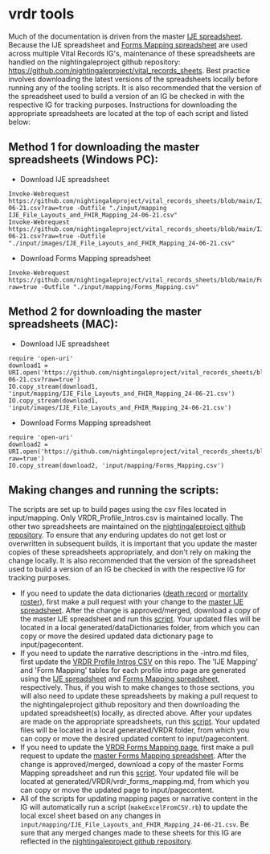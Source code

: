 # vrdr tools

Much of the documentation is driven from the master [IJE spreadsheet](https://github.com/nightingaleproject/vital_records_sheets/blob/main/IJE_File_Layouts_and_FHIR_Mapping_24-06-21.csv).  Because the IJE spreadsheet and [Forms Mapping spreadsheet](https://github.com/nightingaleproject/vital_records_sheets/blob/master/Forms_Mapping.csv) are used across multiple Vital Records IG's, maintenance of these spreadsheets are handled on the nightingaleproject github repository: https://github.com/nightingaleproject/vital_records_sheets. Best practice involves downloading the latest versions of the spreadsheets locally before running any of the tooling scripts. It is also recommended that the version of the spreadsheet used to build a version of an IG be checked in with the respective IG for tracking purposes. Instructions for downloading the appropriate spreadsheets are located at the top of each script and listed below:
  
## Method 1 for downloading the master spreadsheets (Windows PC):
 - Download IJE spreadsheet
```
Invoke-Webrequest https://github.com/nightingaleproject/vital_records_sheets/blob/main/IJE_File_Layouts_and_FHIR_Mapping_24-06-21.csv?raw=true -Outfile "./input/mapping IJE_File_Layouts_and_FHIR_Mapping_24-06-21.csv"
Invoke-Webrequest https://github.com/nightingaleproject/vital_records_sheets/blob/main/IJE_File_Layouts_and_FHIR_Mapping_24-06-21.csv?raw=true -Outfile "./input/images/IJE_File_Layouts_and_FHIR_Mapping_24-06-21.csv"
```
 - Download Forms Mapping spreadsheet
```
Invoke-Webrequest https://github.com/nightingaleproject/vital_records_sheets/blob/main/Forms_Mapping.csv?raw=true -Outfile "./input/mapping/Forms_Mapping.csv"
```

## Method 2 for downloading the master spreadsheets (MAC):
 - Download IJE spreadsheet
```
require 'open-uri'
download1 = URI.open('https://github.com/nightingaleproject/vital_records_sheets/blob/main/IJE_File_Layouts_and_FHIR_Mapping_24-06-21.csv?raw=true')
IO.copy_stream(download1, 'input/mapping/IJE_File_Layouts_and_FHIR_Mapping_24-06-21.csv')
IO.copy_stream(download1, 'input/images/IJE_File_Layouts_and_FHIR_Mapping_24-06-21.csv')
```
 - Download Forms Mapping spreadsheet
```
require 'open-uri'
download2 = URI.open('https://github.com/nightingaleproject/vital_records_sheets/blob/main/Forms_Mapping.csv?raw=true')
IO.copy_stream(download2, 'input/mapping/Forms_Mapping.csv')
```

## Making changes and running the scripts:
The scripts are set up to build pages using the csv files located in input/mapping. Only VRDR_Profile_Intros.csv is maintained locally. The other two spreadsheets are maintained on the [nightingaleproject github repository](https://github.com/nightingaleproject/vital_records_sheets). To ensure that any enduring updates do not get lost or overwritten in subsequent builds, it is important that you update the master copies of these spreadsheets appropriately, and don't rely on making the change locally. It is also recommended that the version of the spreadsheet used to build a version of an IG be checked in with the respective IG for tracking purposes.
 - If you need to update the data dictionaries ([death record](https://build.fhir.org/ig/HL7/vrdr/DeathRecordDataDictionary.html) or [mortality roster](https://build.fhir.org/ig/HL7/vrdr/MortalityRosterDataDictionary.html)), first make a pull request with your change to the [master IJE spreadsheet](https://github.com/nightingaleproject/vital_records_sheets/blob/main/IJE_File_Layouts_and_FHIR_Mapping_24-06-21.csv). After the change is approved/merged, download a copy of the master IJE spreadsheet and run this [script](https://github.com/HL7/vrdr/blob/master/tools/makeIJEMappingFromCSVtoHTML.rb). Your updated files will be located in a local generated/dataDictionaries folder, from which you can copy or move the desired updated data dictionary page to input/pagecontent. 
 - If you need to update the narrative descriptions in the <profile>-intro.md files, first update the [VRDR Profile Intros CSV](https://github.com/HL7/vrdr/blob/master/input/mapping/VRDR_Profile_Intros.csv) on this repo. The 'IJE Mapping' and 'Form Mapping' tables for each profile intro page are generated using the [IJE spreadsheet](https://github.com/nightingaleproject/vital_records_sheets/blob/main/IJE_File_Layouts_and_FHIR_Mapping_24-06-21.csv) and [Forms Mapping spreadsheet](https://github.com/nightingaleproject/vital_records_sheets/blob/main/Forms_Mapping.csv), respectively. Thus, if you wish to make changes to those sections, you will also need to update these spreadsheets by making a pull request to the nightingaleproject github repository and then downloading the updated spreadsheet(s) locally, as directed above. After your updates are made on the appropriate spreadsheets, run this [script](https://github.com/HL7/vrdr/blob/master/tools/makeStructureDefinitionIntrosFromCSVtoHTML.rb). Your updated files will be located in a local generated/VRDR folder, from which you can copy or move the desired updated content to input/pagecontent. 
 - If you need to update the [VRDR Forms Mapping page](https://build.fhir.org/ig/HL7/vrdr/vrdr_forms_mapping.html), first make a pull request to update the [master Forms Mapping spreadsheet](https://github.com/nightingaleproject/vital_records_sheets/blob/main/Forms_Mapping.csv). After the change is approved/merged, download a copy of the master Forms Mapping spreadsheet and run this [script](https://github.com/HL7/vrdr/blob/master/tools/makeVitalRecordsFormsMappingPage.rb). Your updated file will be located at generated/VRDR/vrdr_forms_mapping.md, from which you can copy or move the updated page to input/pagecontent. 
 - All of the scripts for updating mapping pages or narrative content in the IG will automatically run a script (`makeExcelFromCSV.rb`) to update the local excel sheet based on any changes in `input/mapping/IJE_File_Layouts_and_FHIR_Mapping_24-06-21.csv`. Be sure that any merged changes made to these sheets for this IG are reflected in the [nightingaleproject github repository](https://github.com/nightingaleproject/vital_records_sheets).
